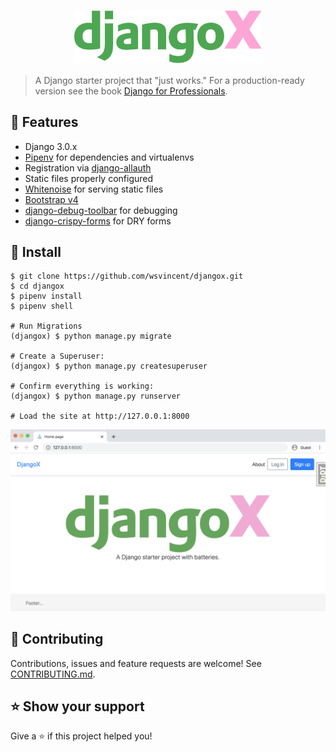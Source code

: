 <h1 align="center"><img align="center" width="300" src="logo.png" alt="DjangoX logo"></h1>

> A Django starter project that "just works." For a production-ready version see the book [Django for Professionals](https://djangoforprofessionals.com).

## 🚀 Features

- Django 3.0.x
- [Pipenv](https://pipenv.pypa.io/en/latest/) for dependencies and virtualenvs
- Registration via [django-allauth](https://github.com/pennersr/django-allauth)
- Static files properly configured
- [Whitenoise](http://whitenoise.evans.io/en/stable/index.html) for serving static files
- [Bootstrap v4](https://github.com/twbs/bootstrap)
- [django-debug-toolbar](https://github.com/jazzband/django-debug-toolbar) for debugging
- [django-crispy-forms](https://github.com/django-crispy-forms/django-crispy-forms) for DRY forms

## 📖 Install

```
$ git clone https://github.com/wsvincent/djangox.git
$ cd djangox
$ pipenv install
$ pipenv shell

# Run Migrations
(djangox) $ python manage.py migrate

# Create a Superuser:
(djangox) $ python manage.py createsuperuser

# Confirm everything is working:
(djangox) $ python manage.py runserver

# Load the site at http://127.0.0.1:8000
```

![Homepage](homepage.png)

## 🤝 Contributing

Contributions, issues and feature requests are welcome! See [CONTRIBUTING.md](https://github.com/wsvincent/djangox/blob/master/CONTRIBUTING.md).

## ⭐️ Show your support

Give a ⭐️ if this project helped you!

<!-- ## Docker Usage
```
# Build the Docker Image
$ docker-compose build

# Run Migrations
$ docker-compose run --rm web python manage.py migrate

# Create a Superuser
$ docker-compose run --rm web python manage.py createsuperuser

# Run Django on http://localhost:8000/
$ docker-compose up

# Run Django in background mode
$ docker-compose up -d

# Stop all running containers
$ docker-compose down

# Run Tests
$ docker-compose run --rm web pytest

# Re-build PIP requirements
$ docker-compose run --rm web pip-compile requirements/requirements.in
```-->

<!-- ## Next Steps

- Use [PostgreSQL locally via Docker](https://wsvincent.com/django-docker-postgresql/)
- Use [django-environ](https://github.com/joke2k/django-environ) for environment variables
- Update [EMAIL_BACKEND](https://docs.djangoproject.com/en/3.0/topics/email/#module-django.core.mail) to configure an SMTP backend
- Make the [admin more secure](https://opensource.com/article/18/1/10-tips-making-django-admin-more-secure)

## Adding Social Authentication

- [Configuring Google](https://wsvincent.com/django-allauth-tutorial-custom-user-model/#google-credentials)
- [Configuring Facebook](http://www.sarahhagstrom.com/2013/09/the-missing-django-allauth-tutorial/#Create_and_configure_a_Facebook_app)
- [Configuring Github](https://wsvincent.com/django-allauth-tutorial/)
- `django-allauth` supports [many, many other providers in the official docs](https://django-allauth.readthedocs.io/en/latest/providers.html) -->
